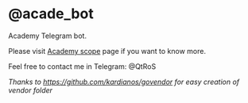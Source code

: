 # @acade_bot
Academy Telegram bot.

Please visit [Academy scope](https://github.com/QtRoS/academy) page if you want to know more.

Feel free to contact me in Telegram: @QtRoS


_Thanks to https://github.com/kardianos/govendor for easy creation of vendor folder_
